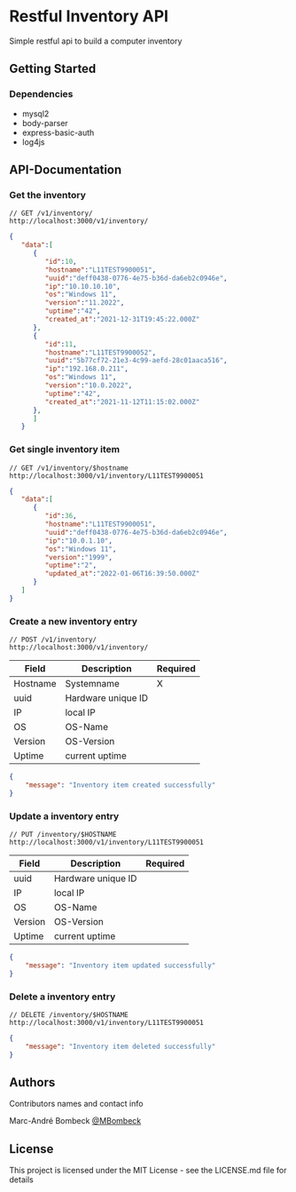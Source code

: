 # Restful Inventory API

Simple restful api to build a computer inventory

## Getting Started

### Dependencies

* mysql2
* body-parser
* express-basic-auth
* log4js
 
## API-Documentation

### Get the inventory
```
// GET /v1/inventory/
http://localhost:3000/v1/inventory/
```
``` json
{
   "data":[
      {
         "id":10,
         "hostname":"L11TEST9900051",
         "uuid":"deff0438-0776-4e75-b36d-da6eb2c0946e",
         "ip":"10.10.10.10",
         "os":"Windows 11",
         "version":"11.2022",
         "uptime":"42",
         "created_at":"2021-12-31T19:45:22.000Z"
      },
      {
         "id":11,
         "hostname":"L11TEST9900052",
         "uuid":"5b77cf72-21e3-4c99-aefd-28c01aaca516",
         "ip":"192.168.0.211",
         "os":"Windows 11",
         "version":"10.0.2022",
         "uptime":"42",
         "created_at":"2021-11-12T11:15:02.000Z"
      },
      ]
   }
```
### Get single inventory item
```
// GET /v1/inventory/$hostname
http://localhost:3000/v1/inventory/L11TEST9900051
```
``` json
{
   "data":[
      {
         "id":36,
         "hostname":"L11TEST9900051",
         "uuid":"deff0438-0776-4e75-b36d-da6eb2c0946e",
         "ip":"10.0.1.10",
         "os":"Windows 11",
         "version":"1999",
         "uptime":"2",
         "updated_at":"2022-01-06T16:39:50.000Z"
      }
   ]
}
```

### Create a new inventory entry
```
// POST /v1/inventory/
http://localhost:3000/v1/inventory/
```
|  Field 	|  Description 	|  Required 	|
|---	|---	|---	|
|  Hostname 	|   Systemname	| X |
|  uuid 	|   Hardware unique ID 	| |
|  IP 	|   local IP	| |
|  OS 	|   OS-Name	||
|  Version 	|   OS-Version	||
|  Uptime 	|   current uptime	||
``` json
{
    "message": "Inventory item created successfully"
}
```

### Update a inventory entry
```
// PUT /inventory/$HOSTNAME
http://localhost:3000/v1/inventory/L11TEST9900051
```
|  Field 	|  Description 	|  Required 	|
|---	|---	| ---	|
|  uuid 	|   Hardware unique ID 	||
|  IP 	|   local IP	||
|  OS 	|   OS-Name	||
|  Version 	|   OS-Version	||
|  Uptime 	|   current uptime	||
``` json
{
    "message": "Inventory item updated successfully"
}
```

### Delete a inventory entry
```
// DELETE /inventory/$HOSTNAME
http://localhost:3000/v1/inventory/L11TEST9900051
```

``` json
{
    "message": "Inventory item deleted successfully"
}
```

## Authors

Contributors names and contact info

Marc-André Bombeck
[@MBombeck](https://twitter.com/MBombeck)

## License

This project is licensed under the MIT License - see the LICENSE.md file for details
